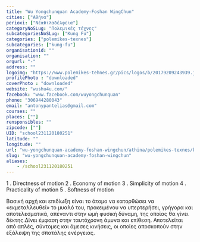 ```yaml
---
title: "Wu Yongchunquan Academy-Foshan WingChun"
cities: ["Αθήνα"]
perioxi: ["ΝέαΦιλαδέλφεια"]
categoryNoSLug: "Πολεμικές τέχνες"
subcategoriesNoSLug: ["Kung Fu"]
categories: ["polemikes-texnes"]
subcategories: ["kung-fu"]
organisationid: ""
organisation: ""
orgurl: "-"
address: ""
logoimg: "https://www.polemikes-tehnes.gr/pics/logos/b/20179209243939.jpg"
profilePhoto : "downloaded"
coverPhoto : "downloaded"
website: "wushu4u.com/"
facebook: "www.facebook.com/wuyongchunquan"
phone: "306944280043"
email: "antonypantelias@gmail.com"
courses: ""
places: [""]
rensponsibles: ""
zipcode: [""]
UID: "school231120180251"
latitude: ""
longitude: ""
url: "wu-yongchunquan-academy-foshan-wingchun/athina/polemikes-texnes/kung-fu"
slug: "wu-yongchunquan-academy-foshan-wingchun"
aliases:
    - /school231120180251
---
```



1 . Directness of motion 2 . Economy of motion 3 . Simplicity of motion 4 . Practicality of motion 5 . Softness of motion

Βασική αρχή και επιδίωξη είναι το άτομο να κατορθώσει να «εκμεταλλευθεί» το μυαλό του, προκειμένου να υπερτερήσει, γρήγορα και αποτελεσματικά, απέναντι στην ωμή φυσική δύναμη, της οποίας θα γίνει δέκτης.Δίνει έμφαση στην ταυτόχρονη άμυνα και επίθεση. Αποτελείται από απλές, σύντομες και άμεσες κινήσεις, οι οποίες αποσκοπούν στην εξάλειψη της σπατάλης ενέργειας.